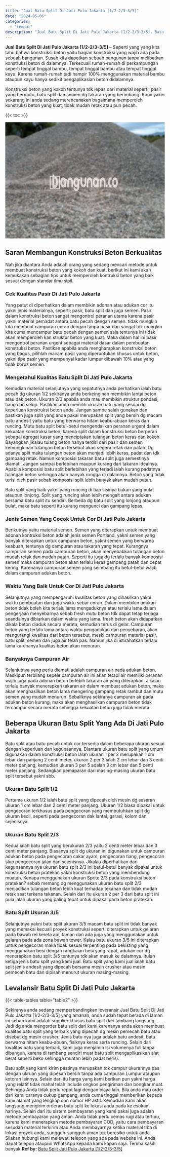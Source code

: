 ```yaml
---
title: "Jual Batu Split Di Jati Pulo Jakarta [1/2-2/3-3/5]"
date: "2024-05-06"
categories: 
  - "tempat"
description: "Jual Batu Split Di Jati Pulo Jakarta [1/2-2/3-3/5]. Batu split yang kami kirim pastinya merupakan tdk campur ukurannya pas dengan ukruan yang dipesan bersih..."
---
```


**Jual Batu Split Di Jati Pulo Jakarta \[1/2-2/3-3/5\]** – Seperti yang yang kita tahu bahwa konstruksi beton yaitu bagian konstruksi yang wajib ada pada sebuah bangunan. Susah kita dapatkan sebuah bangunan tanpa melibatkan konstruksi beton di dalamnya. Terkecuali rumah-rumah di perkampungan seperti tempat tinggal bambu, tempat tinggal bambu atau tempat tinggal kayu. Karena rumah-rumah tadi hampir 100% menggunakan material bambu ataupun kayu hanya sedikit pengaplikasian beton didalamnya.

Konstruksi beton yang kokoh tentunya tdk lepas dari material seperti; pasir yang bermutu, batu split dan semen dg takaran yang berimbang. Kami yakin sekarang ini anda sedang merencanakan bagaimana memperoleh konstruksi beton yang kuat, tidak mudah retak atau pun pecah.

{{< toc >}}

![Jual Batu Split Di Jati Pulo Jakarta [1/2-2/3-3/5]](/images/jual-batu-split-02.png)

## Saran Membangun Konstruksi Beton Berkualitas

Nah jika diantara Anda adalah orang yang sedang mencari metode untuk membuat konstruksi beton yang kokoh dan kuat, berikut ini kami akan kemukakan sebagian tips untuk memperoleh kontruksi beton yang baik sesuai dengan standar ilmu sipil.

### Cek Kualitas Pasir Di Jati Pulo Jakarta

Yang patut di diperhatikan dalam membikin adonan atau adukan cor itu yakni jenis materialnya, seperti; pasir, batu split dan juga semen. Pasir dalam konstruksi beton sangat mengontrol peranan utama karena pasir yakni material pemadat antara batu pecah dengan semen. tidak mungkin kita membuat campuran coran dengan tanpa pasir dan sangat tdk mungkin kita cuma mencampur batu pecah dengan semen saja tentunya ini tidak akan memperoleh kan struktur beton yang kuat. Maka dalam hal ini pasir mengontrol peranan urgent sebagai material dasar dalam pembuatan konstruksi beton. Pastikan apabila anda mengharapkan konstruksi beton yang bagus, pilihlah macam pasir yang diperuntukan khusus untuk beton, yakni tipe pasir yang mempunyai kadar lumpur dibawah 10% atau yang tidak boros semen.

### Mengetahui Kualitas Batu Split Di Jati Pulo Jakarta

Kemudian material selanjutnya yang sepatutnya anda perhatikan ialah batu pecah dg ukuran 1/2 sekiranya anda berkeinginan membikin lantai beton atau dak beton. Ukuran 2/3 apabila anda mau membikin struktur pondasi, tiang dan selup. Pastikan anda memilih ukuran batu yang sesuai dg keperluan konstruksi beton anda. Jangan sampe salah gunakan dan pastikan juga split yang anda pakai merupakan split yang bersih dg macam batu andesit yaitu batu yang berwarna hitam keabu-abuan keras dan runcing. Mutu batu split betul-betul mengendalikan peranan urgent dalam kekuatan konstruksi beton, karena split dalam konstruksi beton berperan sebagai agregat kasar yang menciptakan tulangan beton keras dan kokoh. Bayangkan jikalau tulang beton hanya terdiri dari pasir dan semen kemungkinan tulangan beton tersebut akan segera retak dan patah. Dg adanya split maka tulangan beton akan menjadi lebih keras, padat dan tdk gampang retak. Namun komposisi takaran batu split juga semestinya diamati, Jangan sampai berlebihan maupun kurang dari takaran idealnya. Apabila komposisi batu split berlebihan yang terjadi ialah kurang padatnya tulangan beton sehingga akan banyak rongga di dalamnya. Beton yang tidak terisi oleh pasir sebab komposisi split lebih banyak akan mudah patah.

Batu split yang baik yakni yang runcing di tiap sisinya bukan yang bulat ataupun lonjong. Split yang runcing akan lebih mengait antara adukan bersama batu split itu sendiri. Berbeda dg batu split yang lonjong ataupun bulat, maka batu seperti itu kurang mengunci dan gampang lepas.

### Jenis Semen Yang Cocok Untuk Cor Di Jati Pulo Jakarta

Berikutnya yaitu material semen. Semen yang diterapkan untuk membuat adonan kontruksi beton adalah jenis semen Portland, yakni semen yang banyak diterapkan untuk campuran beton, yakni semen yang berwarna keabuan, tentunya dg campuran atau takaran yang tepat. Kurangnya campuran semen pada campuran beton, akan menyebabkan tulangan beton mudah retak dan mudah patah. Seperti itu juga dg terlalu banyak komposisi semen maka campuran beton akan terlalu keras gampang patah dan cepat kering. Karenanya campuran semen yang seimbang itu betul-betul wajib dalam campuran adukan beton.

### Waktu Yang Baik Untuk Cor Di Jati Pulo Jakarta

Selanjutnya yang mempengaruhi kwalitas beton yang dihasilkan yakni waktu pembuatan dan juga waktu sebar coran. Dalam membikin adukan beton tidak boleh kita terlalu lama mengaduknya atau terlalu lama dalam pengerjaan menyebarnya sebab fresh mutu beton tdk dapat tetap terjaga seandainya dibiarkan dalam waktu yang lama. fresh beton akan didapatkan dikala beton diaduk secara merata, kemudian terus di gelar. Campuran beton yang terlalu lama antara waktu pengadukan dan penyebaran, akan mengurangi kwalitas dari beton tersebut, meski campuran material pasir, batu split, semen dan juga air telah pas. Namun jika di istirahatkan terlalu lama karenanya kualitas beton akan menurun.

### Banyaknya Campuran Air

Selanjutnya yang perlu diamati adalah campuran air pada adukan beton. Meskipun terbilang sepele campuran air ini akan tetapi air memiliki peranan wajib juga pada adonan beton terlebih takaran air yang diterapkan. Jikalau terlalu banyak menerapkan takaran air dalam membuat adukan beton, maka akan menghasilkan beton lama mengering gampang retak rambut dan mutu semen yang mudah menurun. Sebaliknya sekiranya campuran air pada adukan beton kurang, maka akan menghasilkan campuran beton tidak tercampur secara merata sehingga kekuatan beton juga tidak merata.

## Beberapa Ukuran Batu Split Yang Ada Di Jati Pulo Jakarta

Batu split atau batu pecah untuk cor tersedia dalam beberapa ukuran sesuai dengan keperluan dan kegunaannya. Diantara ukuran batu split yang umum digunakan dalam konstruksi beton ialah ukuran 1 per 2 merupakan 1 cm lebar dan panjang 2 centi meter, ukuran 2 per 3 ialah 2 cm lebar dan 3 centi meter panjang, kemudian ukuran 3 per 5 adalah 3 cm lebar dan 5 centi meter panjang. Sedangkan pemaparan dari masing-masing ukuran batu split tersebut yakni sbb.

### Ukuran Batu Split 1/2

Pertama ukuran 1/2 ialah batu split yang dipecah oleh mesin dg sasaran ukuran 1 cm lebar dan 2 centi meter panjang. Ukuran 1/2 biasa dipakai untuk pengecoran terkhusus pada pengecoran yang membutuhkan split dg ukuran kecil, seperti pada pengecoran dak lantai, garasi, kolom dan sejenisnya.

### Ukuran Batu Split 2/3

Kedua ialah batu split yang berukuran 2/3 yaitu 2 centi meter lebar dan 3 centi meter panjang. Biasanya split dg ukuran ini digunakan untuk campuran adukan beton pada pengecoran cakar ayam, pengecoran tiang, pengecoran slup pengecoran jalan dan sejenisnya. Jikalau diperhatikan dari kegunaannya nya ukuran batu split 2/3 ini betul-betul banyak dipakai untuk konstruksi beton pratekan yakni konstruksi beton yang membendung muatan. Kenapa menggunakan ukuran Sprite 2/3 pada konstruksi beton pratekan? sebab memang dg menggunakan ukuran batu split 2/3 menjadikan tulangan beton lebih kuat terhadap tekanan dan tidak mudah retak saat terkena tekanan. Selain dari itu ukuran 2 per 3 dari batu split ini pula ialah ukuran yang paling tepat untuk dipakai pada beton pratekan.

### Batu Split Ukuran 3/5

Selanjutnya yakni batu split ukuran 3/5 macam batu split ini tidak banyak yang memakai kecuali proyek konstruksi seperti diterapkan untuk gelaran pada bawah rel kereta api, taman dan ada juga yang menggunakan untuk gelaran pada ada zona bawah tower. Kalau batu ukuran 3/5 ini diterapkan untuk pengecoran maka tidak sesuai terpenting pada bekisting yang menggunakan besi dengan rangkaian besi yang rapat, adukan cor dg menerapkan batu split 3/5 tentunya tdk akan masuk ke dalamnya. Itulah ketiga jenis batu split yang kami jual. Batu split yang kami jual ialah batu split jenis andesit yang dipecah bersama mesin crusher atau mesin pemecah batu dan dipisah menurut ukuran masing-masing.

## Levalansir Batu Split Di Jati Pulo Jakarta

{{< table-tables table="table2" >}}

Sekiranya anda sedang memperbandingkan leveransir Jual Batu Split Di Jati Pulo Jakarta \[1/2-2/3-3/5\] yang amanah, anda sudah tepat berada di laman ini sebab kami adalah supplier khusus batu split dari tambang langsung. Jadi dg anda mengorder batu split dari kami karenanya anda akan membuat kualitas batu split yang terbaik yang dipecah dg mesin pemecah batu atau disebut dg mesin crusher. Jenis batu nya juga adalah batu andesit, batu berwarna hitam keabu-abuan, fisiknya keras serta runcing. Selain dari kwalitas batu yang terbaik, kami juga menjamin isi volumenya full tanpa dibangun, karena di tambang sendiri muat batu split mengaplikasikan alat berat seperti beko sehingga muatan lebih padat berisi.

Batu split yang kami kirim pastinya merupakan tdk campur ukurannya pas dengan ukruan yang dipesan bersih tanpa ada campuran Lumpur ataupun kotoran lainnya. Selain dari itu harga yang kami berikan pun yakni harga yang relatif tidak mahal telah include ongkos pengiriman dan bongkar muat. Sehingga Anda tidak perlu repot lagi dengan biaya lain. Bila anda mau order dari kami caranya cukup gampang, anda cuma tinggal memberikan kepada kami alamat yang lengkap dan nomor HP aktif. Kemudian kami akan langsung mengirim orderan batu split ke lokasi anda pada ke esokan harinya. Selain dari itu sistem pembayaran yang kami pakai juga adalah metode pembayaran yang aman. Anda tidak perlu cemas rugi atau tertipu, karena kami menerapkan metode pembayaran COD, yaitu cara pembayaran sesudah material terkirim atau Anda membayarnya ketika material tiba di lokasi proyek anda, sungguh-sungguh aman tdk beresiko untuk anda. Silakan hubungi kami melewati telepon yang ada pada website ini. Anda dapat telepon ataupun WhatsApp kepada kami kapan saja. Terima kasih banyak
**Ref by:** [Batu Split Jati Pulo Jakarta [1/2-2/3-3/5]](https://id.wikipedia.org/wiki/Batu)
